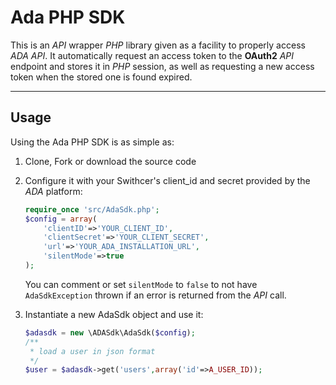 # Ada PHP SDK

This is an _API_ wrapper _PHP_ library given as a facility to properly access _ADA API_. It automatically request an access token to the **OAuth2** _API_ endpoint and stores it in _PHP_ session, as well as requesting a new access token when the stored one is found expired.

------------------------------------
## Usage ##

Using the Ada PHP SDK is as simple as:

1. Clone, Fork or download the source code

2. Configure it with your Swithcer's client_id and secret provided by the _ADA_ platform:
    
    ```php    
    require_once 'src/AdaSdk.php';
    $config = array(
        'clientID'=>'YOUR_CLIENT_ID',
        'clientSecret'=>'YOUR_CLIENT_SECRET',
        'url'=>'YOUR_ADA_INSTALLATION_URL',
        'silentMode'=>true
    );
    ```

    You can comment or set `silentMode` to `false` to not have `AdaSdkException` thrown if an error is returned from the _API_ call.
    
3. Instantiate a new AdaSdk object and use it:
    ```php
    $adasdk = new \ADASdk\AdaSdk($config);	
	/**
	 * load a user in json format
	 */
	$user = $adasdk->get('users',array('id'=>A_USER_ID));
    ```

